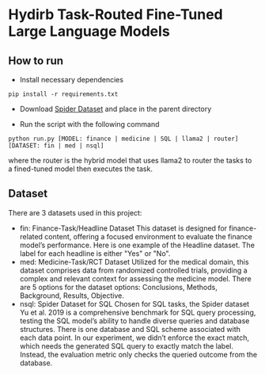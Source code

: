 # Hydirb Task-Routed Fine-Tuned Large Language Models

## How to run

-   Install necessary dependencies

```
pip install -r requirements.txt
```

-   Download [Spider Dataset](https://yale-lily.github.io/spider) and place in the parent directory

-   Run the script with the following command

```
python run.py [MODEL: finance | medicine | SQL | llama2 | router] [DATASET: fin | med | nsql]
```

where the router is the hybrid model that uses llama2 to router the tasks to a fined-tuned model then executes the task.

## Dataset

There are 3 datasets used in this project:

-   fin: Finance-Task/Headline Dataset
    This dataset is designed for finance-related content, offering a focused environment to evaluate the finance model’s performance. Here is one example of the Headline dataset. The label for each headline is either "Yes" or "No".
-   med: Medicine-Task/RCT Dataset
    Utilized for the medical domain, this dataset comprises data from randomized controlled trials, providing a complex and relevant context for assessing the medicine model. There are 5 options for the dataset options: Conclusions, Methods, Background, Results, Objective.
-   nsql: Spider Dataset for SQL
    Chosen for SQL tasks, the Spider dataset Yu et al. 2019 is a comprehensive benchmark for SQL query processing, testing the SQL model’s ability to handle diverse queries and database structures. There is one database and SQL scheme associated with each data point. In our experiment, we didn’t enforce the exact match, which needs the generated SQL query to exactly match the label. Instead, the evaluation metric only checks the queried outcome from the database.
